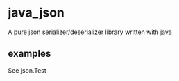 # java_json
A pure json serializer/deserializer library written with java
## examples
See json.Test
